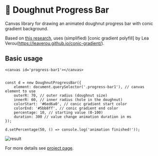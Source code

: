 # :doughnut: Doughnut Progress Bar

Canvas library for drawing an animated doughnut progress bar with conic gradient background.

Based on [this research](https://github.com/kdzwinel/progress-bar-animation), uses (simplified) [conic gradient polyfill] by Lea Verou(https://leaverou.github.io/conic-gradient/).

## Basic usage

    <canvas id='progress-bar1'></canvas>


    const d = new DoughnutProgressBar({
        element: document.querySelector('.progress-bar1'), // canvas element to use
        outerR: 70, // outer radius (doughnut size)
        innerR: 60, // inner radius (hole in the doughnut)
        colorStart: '#6ed6a0', // conic gradient start color
        colorEnd: '#5bb8ff', // conic gradient end color
        percentage: 10, // starting value (0-100)
        duration: 300 // value change animation duration in ms
    });

    d.setPercentage(50, () => console.log('animation finished!'));

![result](http://i.imgur.com/7Zmc0nI.gif)

For more details see [project page](https://brainly.github.io/ui-components/components/doughnut-progress-bar).
